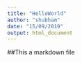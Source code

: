 ```yaml
---
title: "HelloWorld"
author: "shubham"
date: "15/09/2019"
output: html_document
---
```

##This a markdown file

